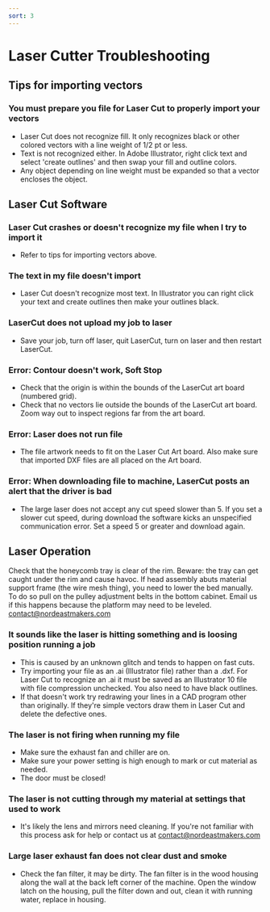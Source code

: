 ```yaml
---
sort: 3
---
```


# Laser Cutter Troubleshooting

## Tips for importing vectors

### You must prepare you file for Laser Cut to properly import your vectors

- Laser Cut does not recognize fill. It only recognizes black or other colored vectors with a line weight of 1/2 pt or less.
- Text is not recognized either. In Adobe Illustrator, right click text and select 'create outlines' and then swap your fill and outline colors.
- Any object depending on line weight must be expanded so that a vector encloses the object.

## Laser Cut Software

### Laser Cut crashes or doesn't recognize my file when I try to import it

- Refer to tips for importing vectors above.

### The text in my file doesn't import

- Laser Cut doesn't recognize most text. In Illustrator you can right click your text and create outlines then make your outlines black.

### LaserCut does not upload my job to laser

- Save your job, turn off laser, quit LaserCut, turn on laser and then restart LaserCut.

### Error: Contour doesn't work, Soft Stop

- Check that the origin is within the bounds of the LaserCut art board (numbered grid).
- Check that no vectors lie outside the bounds of the LaserCut art board. Zoom way out to inspect regions far from the art board.

### Error: Laser does not run file

- The file artwork needs to fit on the Laser Cut Art board. Also make sure that imported DXF files are all placed on the Art board.

### Error: When downloading file to machine, LaserCut posts an alert that the driver is bad

- The large laser does not accept any cut speed slower than 5. If you set a slower cut speed, during download the software kicks an unspecified communication error. Set a speed 5 or greater and download again.

## Laser Operation

Check that the honeycomb tray is clear of the rim. Beware: the tray can get caught under the rim and cause havoc.
If head assembly abuts material support frame (the wire mesh thing), you need to lower the bed manually. To do so pull on the pulley adjustment belts in the bottom cabinet.
Email us if this happens because the platform may need to be leveled. contact@nordeastmakers.com

### It sounds like the laser is hitting something and is loosing position running a job

- This is caused by an unknown glitch and tends to happen on fast cuts.
- Try importing your file as an .ai (Illustrator file) rather than a .dxf. For Laser Cut to recognize an .ai it must be saved as an Illustrator 10 file with file compression unchecked. You also need to have black outlines.
- If that doesn't work try redrawing your lines in a CAD program other than originally. If they're simple vectors draw them in Laser Cut and delete the defective ones.

### The laser is not firing when running my file

- Make sure the exhaust fan and chiller are on.
- Make sure your power setting is high enough to mark or cut material as needed.
- The door must be closed!

### The laser is not cutting through my material at settings that used to work

- It's likely the lens and mirrors need cleaning. If you're not familiar with this process ask for help or contact us at contact@nordeastmakers.com

### Large laser exhaust fan does not clear dust and smoke

- Check the fan filter, it may be dirty. The fan filter is in the wood housing along the wall at the back left corner of the machine. Open the window latch on the housing, pull the filter down and out, clean it with running water, replace in housing.
